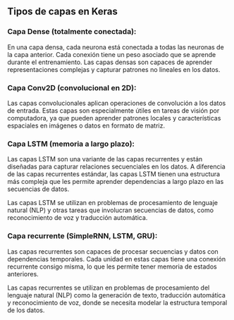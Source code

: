 ## Tipos de capas en Keras



### Capa Dense (totalmente conectada):

En una capa densa, cada neurona está conectada a todas las neuronas de la capa anterior. Cada conexión tiene un peso asociado que se aprende durante el entrenamiento. Las capas densas son capaces de aprender representaciones complejas y capturar patrones no lineales en los datos.

### Capa Conv2D (convolucional en 2D):

Las capas convolucionales aplican operaciones de convolución a los datos de entrada. Estas capas son especialmente útiles en tareas de visión por computadora, ya que pueden aprender patrones locales y características espaciales en imágenes o datos en formato de matriz.

### Capa LSTM (memoria a largo plazo):

Las capas LSTM son una variante de las capas recurrentes y están diseñadas para capturar relaciones secuenciales en los datos. A diferencia de las capas recurrentes estándar, las capas LSTM tienen una estructura más compleja que les permite aprender dependencias a largo plazo en las secuencias de datos.

Las capas LSTM se utilizan en problemas de procesamiento de lenguaje natural (NLP) y otras tareas que involucran secuencias de datos, como reconocimiento de voz y traducción automática.

### Capa recurrente (SimpleRNN, LSTM, GRU):

Las capas recurrentes son capaces de procesar secuencias y datos con dependencias temporales. Cada unidad en estas capas tiene una conexión recurrente consigo misma, lo que les permite tener memoria de estados anteriores.

Las capas recurrentes se utilizan en problemas de procesamiento del lenguaje natural (NLP) como la generación de texto, traducción automática y reconocimiento de voz, donde se necesita modelar la estructura temporal de los datos.

